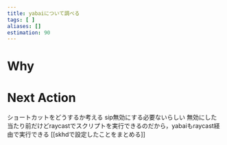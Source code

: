 ```yaml
---
title: yabaiについて調べる
tags: [ ]
aliases: []
estimation: 90
---
```

# Why

# Next Action
ショートカットをどうするか考える
sip無効にする必要ないらしい
無効にした
当たり前だけどraycastでスクリプトを実行できるのだから，yabaiもraycast経由で実行できる
[[skhdで設定したことをまとめる]]